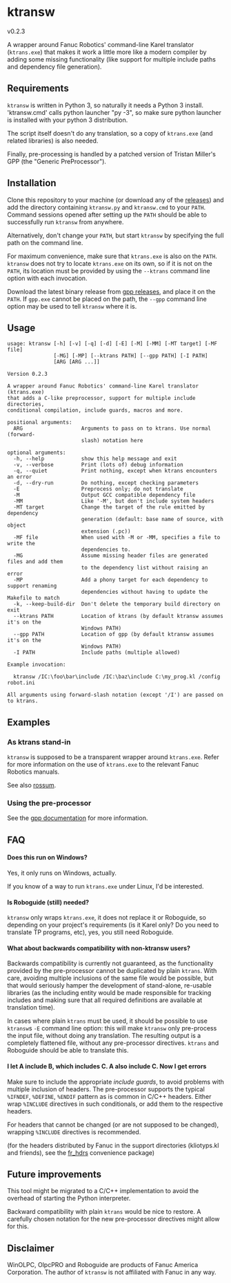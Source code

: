 # ktransw
v0.2.3

A wrapper around Fanuc Robotics' command-line Karel translator (`ktrans.exe`)
that makes it work a little more like a modern compiler by adding some missing
functionality (like support for multiple include paths and dependency file
generation).


## Requirements

`ktransw` is written in Python 3, so naturally it needs a Python 3 install.  'ktransw.cmd' calls python launcher "py -3", so make sure python launcher is installed with your python 3 distribution.

The script itself doesn't do any translation, so a copy of `ktrans.exe` (and
related libraries) is also needed.

Finally, pre-processing is handled by a patched version of Tristan Miller's
GPP (the "Generic PreProcessor").


## Installation

Clone this repository to your machine (or download any of the [releases][])
and add the directory containing `ktransw.py` and `ktransw.cmd` to your `PATH`.
Command sessions opened after setting up the `PATH` should be able to
successfully run `ktransw` from anywhere.

Alternatively, don't change your `PATH`, but start `ktransw` by specifying
the full path on the command line.

For maximum convenience, make sure that `ktrans.exe` is also on the `PATH`.
`ktransw` does not try to locate `ktrans.exe` on its own, so if it is not
on the `PATH`, its location must be provided by using the `--ktrans` command
line option with each invocation.

Download the latest binary release from [gpp releases][], and place it on
the `PATH`. If `gpp.exe` cannot be placed on the path, the `--gpp` command
line option may be used to tell `ktransw` where it is.


## Usage

```
usage: ktransw [-h] [-v] [-q] [-d] [-E] [-M] [-MM] [-MT target] [-MF file]
               [-MG] [-MP] [--ktrans PATH] [--gpp PATH] [-I PATH]
               [ARG [ARG ...]]

Version 0.2.3

A wrapper around Fanuc Robotics' command-line Karel translator (ktrans.exe)
that adds a C-like preprocessor, support for multiple include directories,
conditional compilation, include guards, macros and more.

positional arguments:
  ARG                   Arguments to pass on to ktrans. Use normal (forward-
                        slash) notation here

optional arguments:
  -h, --help            show this help message and exit
  -v, --verbose         Print (lots of) debug information
  -q, --quiet           Print nothing, except when ktrans encounters an error
  -d, --dry-run         Do nothing, except checking parameters
  -E                    Preprocess only; do not translate
  -M                    Output GCC compatible dependency file
  -MM                   Like '-M', but don't include system headers
  -MT target            Change the target of the rule emitted by dependency
                        generation (default: base name of source, with object
                        extension (.pc))
  -MF file              When used with -M or -MM, specifies a file to write the
                        dependencies to.
  -MG                   Assume missing header files are generated files and add them
                        to the dependency list without raising an error
  -MP                   Add a phony target for each dependency to support renaming
                        dependencies without having to update the Makefile to match
  -k, --keep-build-dir  Don't delete the temporary build directory on exit
  --ktrans PATH         Location of ktrans (by default ktransw assumes it's on the
                        Windows PATH)
  --gpp PATH            Location of gpp (by default ktransw assumes it's on the
                        Windows PATH)
  -I PATH               Include paths (multiple allowed)

Example invocation:

  ktransw /IC:\foo\bar\include /IC:\baz\include C:\my_prog.kl /config robot.ini

All arguments using forward-slash notation (except '/I') are passed on
to ktrans.
```


## Examples

### As ktrans stand-in

`ktransw` is supposed to be a transparent wrapper around `ktrans.exe`. Refer
for more information on the use of `ktrans.exe` to the relevant Fanuc Robotics
manuals.

See also [rossum][].

### Using the pre-processor

See the [gpp documentation][] for more information.


## FAQ

#### Does this run on Windows?
Yes, it only runs on Windows, actually.

If you know of a way to run `ktrans.exe` under Linux, I'd be interested.

#### Is Roboguide (still) needed?
`ktransw` only wraps `ktrans.exe`, it does not replace it or Roboguide, so
depending on your project's requirements (is it Karel only? Do you need to
translate TP programs, etc), yes, you still need Roboguide.

#### What about backwards compatibility with non-ktransw users?
Backwards compatibility is currently not guaranteed, as the functionality
provided by the pre-processor cannot be duplicated by plain `ktrans`. With
care, avoiding multiple inclusions of the same file would be possible, but
that would seriously hamper the development of stand-alone, re-usable
libraries (as the including entity would be made responsible for tracking
includes and making sure that all required definitions are available at
translation time).

In cases where plain `ktrans` must be used, it should be possible to use
`ktransw`s `-E` command line option: this will make `ktransw` only pre-process
the input file, without doing any translation. The resulting output is a
completely flattened file, without any pre-processor directives. `ktrans` and
Roboguide should be able to translate this.

#### I let A include B, which includes C. A also include C. Now I get errors
Make sure to include the appropriate *include guards*, to avoid problems with
multiple inclusion of headers. The pre-processor supports the typical `%IFNDEF`,
`%DEFINE`, `%ENDIF` pattern as is common in C/C++ headers. Either wrap
`%INCLUDE` directives in such conditionals, or add them to the respective
headers.

For headers that cannot be changed (or are not supposed to be changed),
wrapping `%INCLUDE` directives is recommended.

(for the headers distributed by Fanuc in the support directories (kliotyps.kl
and friends), see the [fr_hdrs][] convenience package)


## Future improvements

This tool might be migrated to a C/C++ implementation to avoid the overhead of
starting the Python interpreter.

Backward compatibility with plain `ktrans` would be nice to restore. A
carefully chosen notation for the new pre-processor directives might allow
for this.


## Disclaimer

WinOLPC, OlpcPRO and Roboguide are products of Fanuc America Corporation. The
author of `ktransw` is not affiliated with Fanuc in any way.



[releases]: https://github.com/gavanderhoorn/ktransw_py/releases
[gpp releases]: https://github.com/gavanderhoorn/gpp/releases
[rossum]: https://github.com/gavanderhoorn/rossum
[gpp documentation]: https://logological.org/gpp
[fr_hdrs]: https://github.com/gavanderhoorn/fr_hdrs
